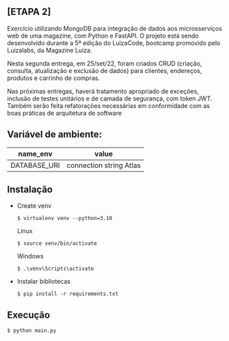 ## [ETAPA 2]

<p>Exercício utilizando MongoDB para integração de dados aos microsserviços web de uma magazine, com Python e FastAPI. O projeto está sendo desenvolvido durante a 5ª edição do LuizaCode, bootcamp promovido pelo Luizalabs, da Magazine Luiza.</p>
<p>Nesta segunda entrega, em 25/set/22, foram criados CRUD (criação, consulta, atualização e exclusão de dados) para clientes, endereços, produtos e carrinho de compras.</p>
<p>Nas próximas entregas, haverá tratamento apropriado de exceções, inclusão de testes unitários e de camada de segurança, com token JWT. Também serão feita refatorações necessárias em conformidade com as boas práticas de arquitetura de software</p>

## Variável de ambiente:
| name_env | value |
|------------|------------|
|DATABASE_URI|connection string Atlas|

## Instalação
* Create venv
    ```
    $ virtualenv venv --python=3.10
    ```
    Linux
    ```
    $ source venv/bin/activate
   ```
   Windows
    ```
    $ .\venv\Scripts\activate
   ```
* Instalar bibliotecas
     ```
     $ pip install -r requirements.txt
     ```
## Execução
  ```
  $ python main.py
   ```